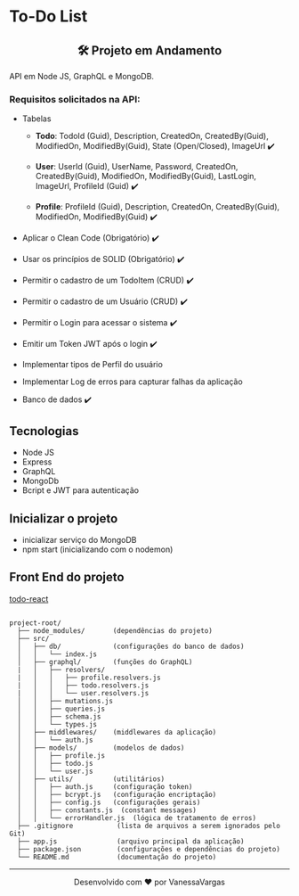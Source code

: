 # To-Do List

<div align="center">

  ## 🛠️ Projeto em Andamento

</div>

API em Node JS, GraphQL e MongoDB.

### Requisitos solicitados na API:

- Tabelas
    - **Todo**: TodoId (Guid), Description, CreatedOn, CreatedBy(Guid), ModifiedOn, ModifiedBy(Guid), State (Open/Closed), ImageUrl ✔️

    - **User**: UserId (Guid), UserName, Password, CreatedOn, CreatedBy(Guid), ModifiedOn, ModifiedBy(Guid), LastLogin, ImageUrl, ProfileId (Guid) ✔️

    - **Profile**: ProfileId (Guid), Description, CreatedOn, CreatedBy(Guid), ModifiedOn, ModifiedBy(Guid) ✔️

- Aplicar o Clean Code (Obrigatório) ✔️
- Usar os princípios de SOLID (Obrigatório) ✔️
- Permitir o cadastro de um TodoItem (CRUD) ✔️
- Permitir o cadastro de um Usuário (CRUD) ✔️
- Permitir o Login para acessar o sistema ✔️
- Emitir um Token JWT após o login ✔️
- Implementar tipos de Perfil do usuário
- Implementar Log de erros para capturar falhas da aplicação
- Banco de dados ✔️  

## Tecnologias

- Node JS
- Express
- GraphQL
- MongoDb
- Bcript e JWT para autenticação

## Inicializar o projeto

- inicializar serviço do MongoDB
- npm start (inicializando com o nodemon)

## Front End do projeto
[todo-react](https://github.com/vanessavargas/todo-react)

```

project-root/
  ├── node_modules/       (dependências do projeto)
  ├── src/
  │   ├── db/             (configurações do banco de dados)
  │   │   └── index.js
  │   ├── graphql/        (funções do GraphQL)
  |   │   ├── resolvers/     
  |   │   │   ├── profile.resolvers.js
  |   │   │   ├── todo.resolvers.js
  |   │   │   └── user.resolvers.js
  │   │   ├── mutations.js
  │   │   ├── queries.js
  │   │   ├── schema.js
  │   │   └── types.js
  │   ├── middlewares/    (middlewares da aplicação)
  │   │   └── auth.js
  │   ├── models/         (modelos de dados)
  │   │   ├── profile.js
  │   │   ├── todo.js
  │   │   └── user.js
  │   ├── utils/          (utilitários)
  │   │   ├── auth.js     (configuração token)
  │   │   ├── bcrypt.js   (configuração encriptação)
  │   │   ├── config.js   (configurações gerais)
  │   │   ├── constants.js  (constant messages)
  │   │   └── errorHandler.js  (lógica de tratamento de erros)
  ├── .gitignore           (lista de arquivos a serem ignorados pelo Git)
  ├── app.js               (arquivo principal da aplicação)
  ├── package.json         (configurações e dependências do projeto)
  └── README.md            (documentação do projeto)

```
<hr>
<div align="center">
Desenvolvido com ❤️ por VanessaVargas
</div>
